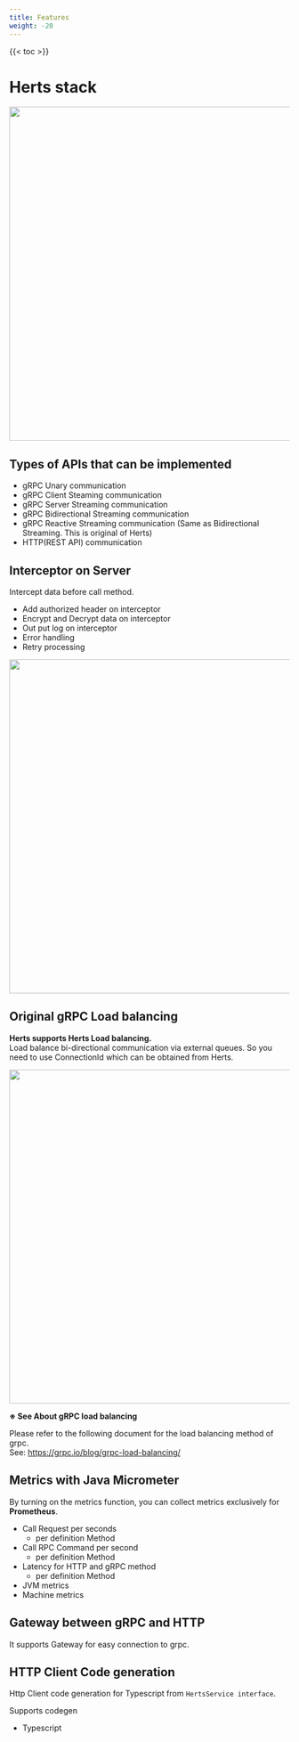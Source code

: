 ```yaml
---
title: Features
weight: -20
---
```


<!--more-->

{{< toc >}}

# Herts stack

<img src="/img16.png" width="600">

## Types of APIs that can be implemented

* gRPC Unary communication
* gRPC Client Steaming communication
* gRPC Server Streaming communication
* gRPC Bidirectional Streaming communication
* gRPC Reactive Streaming communication (Same as Bidirectional Streaming. This is original of Herts)
* HTTP(REST API) communication

## Interceptor on Server

Intercept data before call method.

* Add authorized header on interceptor
* Encrypt and Decrypt data on interceptor
* Out put log on interceptor
* Error handling
* Retry processing

<img src="/img02.png" width="600">

## Original gRPC Load balancing
**Herts supports Herts Load balancing.**  
Load balance bi-directional communication via external queues. So you need to use ConnectionId which can be obtained from Herts.

<img src="/img03.png" width="600">

**※ See About gRPC load balancing**

Please refer to the following document for the load balancing method of grpc.  
See: https://grpc.io/blog/grpc-load-balancing/

## Metrics with Java Micrometer

By turning on the metrics function, you can collect metrics exclusively for **Prometheus**.

* Call Request per seconds
  * per definition Method
* Call RPC Command per second
    * per definition Method
* Latency for HTTP and gRPC method
    * per definition Method
* JVM metrics
* Machine metrics

## Gateway between gRPC and HTTP

It supports Gateway for easy connection to grpc.

## HTTP Client Code generation

Http Client code generation for Typescript from `HertsService interface`.

Supports codegen  
* Typescript
